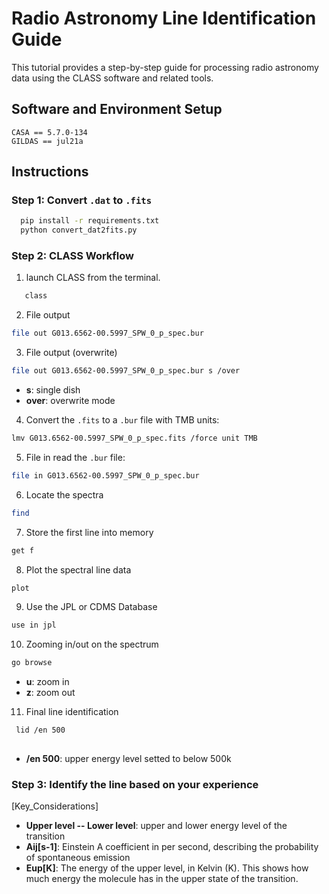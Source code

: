 # Radio Astronomy Line Identification Guide

This tutorial provides a step-by-step guide for processing radio astronomy data using the CLASS software and related tools.

## Software and Environment Setup 

```
CASA == 5.7.0-134
GILDAS == jul21a 

```

## Instructions
### Step 1: Convert `.dat` to `.fits`

 ```sh
   pip install -r requirements.txt
   python convert_dat2fits.py

```

### Step 2: CLASS Workflow 

1. launch CLASS from the terminal.

```sh
   class
```
2. File output

```sh
file out G013.6562-00.5997_SPW_0_p_spec.bur
```

3. File output (overwrite)

```sh
file out G013.6562-00.5997_SPW_0_p_spec.bur s /over

```

- **s**: single dish
- **over**: overwrite mode

4. Convert the `.fits` to a `.bur` file with TMB units:

```sh
lmv G013.6562-00.5997_SPW_0_p_spec.fits /force unit TMB

```

5. File in
read the `.bur` file:

```sh
file in G013.6562-00.5997_SPW_0_p_spec.bur

```

6. Locate the spectra

```sh
find

```

7. Store the first line into memory

```sh
get f

```

8. Plot the spectral line data

```sh
plot

```

9. Use the JPL or CDMS Database

```sh
use in jpl

```

10. Zooming in/out on the spectrum

```sh
go browse

```

- **u**: zoom in
- **z**: zoom out

11. Final line identification

```sh
 lid /en 500
 
 ```
 - **/en 500**: upper energy level setted to below 500k

### Step 3: Identify the line based on your experience

[Key_Considerations]

- **Upper level -- Lower level**: upper and lower energy level of the transition
- **Aij[s-1]**: Einstein A coefficient in per second, describing the probability of spontaneous emission
- **Eup[K]**: The energy of the upper level, in Kelvin (K). This shows how much energy the molecule has in the upper state of the transition.
